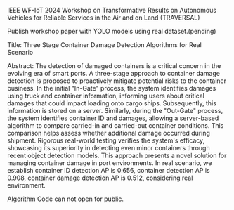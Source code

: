 IEEE WF-IoT 2024 Workshop on Transformative Results on Autonomous Vehicles
for Reliable Services in the Air and on Land (TRAVERSAL)

Publish workshop paper with YOLO models using real dataset.(pending)

Title: Three Stage Container Damage Detection Algorithms
for Real Scenario

Abstract: The detection of damaged containers is a critical 
concern in the evolving era of smart ports. A three-stage 
approach to container damage detection is proposed to 
proactively mitigate potential risks to the container business. In 
the initial "In-Gate" process, the system identifies damages using 
truck and container information, informing users about critical 
damages that could impact loading onto cargo ships. 
Subsequently, this information is stored on a server. Similarly, 
during the "Out-Gate" process, the system identifies container ID 
and damages, allowing a server-based algorithm to compare 
carried-in and carried-out container conditions. This comparison 
helps assess whether additional damage occurred during 
shipment. Rigorous real-world testing verifies the system's 
efficacy, showcasing its superiority in detecting even minor 
containers through recent object detection models. This approach 
presents a novel solution for managing container damage in port 
environments. In real scenario, we establish container ID
detection AP is 0.656, container detection AP is 0.908, container 
damage detection AP is 0.512, considering real environment.

Algorithm Code can not open for public.
